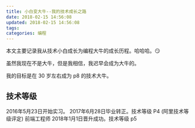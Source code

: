 ```yaml
---
title: 小白变大牛--我的技术成长之路
date: 2018-02-15 14:56:08
updated: 2018-02-15 14:56:08
tags:
categories: 编程
---
```


本文主要记录我从技术小白成长为编程大牛的成长历程。哈哈哈。😏

虽然我现在不是大牛，但是我相信，我迟早会成为大牛的。

我的目标是在 30 岁左右成为 p8 的技术大牛。 




## 技术等级
2016年5月23日开始实习。 
2017年6月28日毕业转正。技术等级 P4 (阿里技术等级评定) 前端工程师
2018年1月1日晋升成功。技术等级 p5



